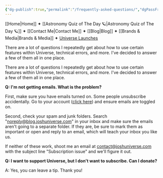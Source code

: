 ```yaml
---
{"dg-publish":true,"permalink":"/frequently-asked-questions/","dgPassFrontmatter":true,"noteIcon":"","created":"","updated":""}
---
```




<div class="transclusion internal-embed is-loaded"><div class="markdown-embed">



[[Home\|Home]] ✦ [[Astronomy Quiz of The Day 🪐\|Astronomy Quiz of The Day 🪐]] ✦ [[Contact Me\|Contact Me]] ✦ [[Blog\|Blog]] ✦ [[Brands & Media\|Brands & Media]] ✦ [Universe Launches](https://stardashusa.com/)


</div></div>


There are a lot of questions I repeatedly get about how to use certain features within Universe, technical errors, and more. I've decided to answer a few of them all in one place.

There are a lot of questions I repeatedly get about how to use certain features within Universe, technical errors, and more. I've decided to answer a few of them all in one place.

**Q: I'm not getting emails. What is the problem?**

First, make sure you have emails turned on. Some people unsubscribe accidentally. Go to your account ([click here](https://www.joshuniverse.com/?ref=joshuahabka.com#/portal/account)) and ensure emails are toggled on.

Second, check your spam and junk folders. Search "noreply@blog.joshuniverse.com" in your inbox and make sure the emails aren't going to a separate folder. If they are, be sure to mark them as important or open and reply to an email, which will teach your inbox you like us.

If neither of these work, shoot me an email at contact@joshuniverse.com with the subject line "Subscription issue" and we'll figure it out.

**Q: I want to support Universe, but I don't want to subscribe. Can I donate?**

A: Yes, you can leave a tip. Thank you!